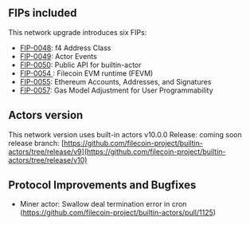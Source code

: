 ## FIPs included

This network upgrade introduces six FIPs:

- [FIP-0048](https://github.com/filecoin-project/FIPs/blob/master/FIPS/fip-0048.md): f4 Address Class
- [FIP-0049](https://github.com/filecoin-project/FIPs/blob/master/FIPS/fip-0049.md): Actor Events
- [FIP-0050](https://github.com/filecoin-project/FIPs/blob/master/FIPS/fip-0050.md): Public API for builtin-actor
- [FIP-0054 ](https://github.com/filecoin-project/FIPs/blob/master/FIPS/fip-0054.md): Filecoin EVM runtime (FEVM)
- [FIP-0055](https://github.com/filecoin-project/FIPs/blob/master/FIPS/fip-0055.md): Ethereum Accounts, Addresses, and Signatures
- [FIP-0057](https://github.com/filecoin-project/FIPs/blob/master/FIPS/fip-0057.md): Gas Model Adjustment for User Programmability

## Actors version

This network version uses built-in actors v10.0.0
Release: coming soon
release branch: [https://github.com/filecoin-project/builtin-actors/tree/release/v9](https://github.com/filecoin-project/builtin-actors/tree/release/v10)


## Protocol Improvements and Bugfixes

- Miner actor: Swallow deal termination error in cron (https://github.com/filecoin-project/builtin-actors/pull/1125)

